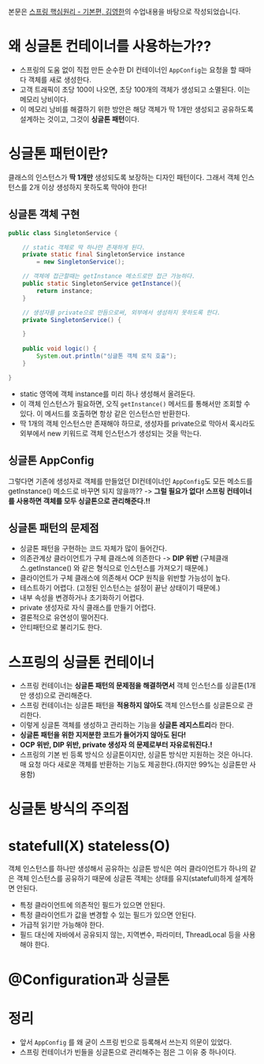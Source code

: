 본문은 [스프링 핵심원리 - 기본편, 김영한](https://www.inflearn.com/course/%EC%8A%A4%ED%94%84%EB%A7%81-%ED%95%B5%EC%8B%AC-%EC%9B%90%EB%A6%AC-%EA%B8%B0%EB%B3%B8%ED%8E%B8/dashboard)의 수업내용을 바탕으로 작성되었습니다.

# 왜 싱글톤 컨테이너를 사용하는가??
- 스프링의 도움 없이 직접 만든 순수한 DI 컨테이너인 <code>AppConfig</code>는 요청을 할 때마다 객체를 새로 생성한다.
- 고객 트래픽이 초당 100이 나오면, 초당 100개의 객체가 생성되고 소멸된다. 이는 메모리 낭비이다.
- 이 메모리 낭비를 해결하기 위한 방안은 해당 객체가 딱 1개만 생성되고 공유하도록 설계하는 것이고, 그것이 <strong>싱글톤 패턴</strong>이다.

# 싱글톤 패턴이란?
클래스의 인스턴스가 <strong>딱 1개만</strong> 생성되도록 보장하는 디자인 패턴이다. 그래서 객체 인스턴스를 2개 이상 생성하지 못하도록 막아야 한다!

## 싱글톤 객체 구현
```java
public class SingletonService {

    // static 객체로 딱 하나만 존재하게 된다.
    private static final SingletonService instance
        = new SingletonService();

    // 객체에 접근할때는 getInstance 메소드로만 접근 가능하다.
    public static SingletonService getInstance(){
        return instance;
    }

    // 생성자를 private으로 만듬으로써, 외부에서 생성하지 못하도록 한다.
    private SingletonService() {

    }
    
    public void logic() {
        System.out.println("싱글톤 객체 로직 호출");
    }

}
```
- static 영역에 객체 instance를 미리 하나 생성해서 올려둔다.
- 이 객체 인스턴스가 필요하면, 오직 <code>getInstance()</code> 메서드를 통해서만 조회할 수 있다. 이 메서드를 호출하면 항상 같은 인스턴스만 반환한다.
- 딱 1개의 객체 인스턴스만 존재해야 하므로, 생성자를 private으로 막아서 혹시라도 외부에서 new 키워드로 객체 인스턴스가 생성되는 것을 막는다.

## 싱글톤 AppConfig
그렇다면 기존에 생성자로 객체를 만들었던 DI컨테이너인 <code>AppConfig</code>도 모든 메소드를 getInstance() 메소드로 바꾸면 되지 않을까??
-> <strong>그럴 필요가 없다! 스프링 컨테이너를 사용하면 객체를 모두 싱글톤으로 관리해준다.!!</strong>

## 싱글톤 패턴의 문제점
- 싱글톤 패턴을 구현하는 코드 자체가 많이 들어간다.
- 의존관계상 클라이언트가 구체 클래스에 의존한다 -> <strong>DIP 위반</strong> (구체클래스.getInstance() 와 같은 형식으로 인스턴스를 가져오기 때문에.)
- 클라이언트가 구체 클래스에 의존해서 OCP 원칙을 위반할 가능성이 높다.
- 테스트하기 어렵다. (고정된 인스턴스는 설정이 끝난 상태이기 때문에.)
- 내부 속성을 변경하거나 초기화하기 어렵다.
- private 생성자로 자식 클래스를 만들기 어렵다.
- 결론적으로 유연성이 떨어진다.
- 안티패턴으로 불리기도 한다.

# 스프링의 싱글톤 컨테이너
- 스프링 컨테이너는 <strong>싱글톤 패턴의 문제점을 해결하면서</strong> 객체 인스턴스를 싱글톤(1개만 생성)으로 관리해준다.
- 스프링 컨테이너는 싱글톤 패턴을 <strong>적용하지 않아도</strong> 객체 인스턴스를 싱글톤으로 관리한다.
- 이렇게 싱글톤 객체를 생성하고 관리하는 기능을 <strong>싱글톤 레지스트리</strong>라 한다.
- <strong>싱글톤 패턴을 위한 지저분한 코드가 들어가지 않아도 된다!</strong>
- <strong>OCP 위반, DIP 위반, private 생성자 의 문제로부터 자유로워진다.!</strong>
- 스프링의 기본 빈 등록 방식으 싱글톤이지만, 싱글톤 방식만 지원하는 것은 아니다. 매 요청 마다 새로운 객체를 반환하는 기능도 제공한다.(하지만 99%는 싱글톤만 사용함)

# 싱글톤 방식의 주의점
# statefull(X) stateless(O)
객체 인스턴스를 하나만 생성해서 공유하는 싱글톤 방식은 여러 클라이언트가 하나의 같은 객체 인스턴스를 공유하기 때문에 싱글톤 객체는 상태를 유지(statefull)하게 설계하면 안된다.
- 특정 클라이언트에 의존적인 필드가 있으면 안된다.
- 특정 클라이언트가 값을 변경할 수 있는 필드가 있으면 안된다.
- 가급적 읽기만 가능해야 한다.
- 필드 대신에 자바에서 공유되지 않는, 지역변수, 파라미터, ThreadLocal 등을 사용해야 한다.

# @Configuration과 싱글톤


# 정리
- 앞서 <code>AppConfig</code> 를 왜 굳이 스프링 빈으로 등록해서 쓰는지 의문이 있었다.
- 스프링 컨테이너가 빈들을 싱글톤으로 관리해주는 점은 그 이유 중 하나이다.